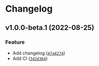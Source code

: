 # Changelog

<!--next-version-placeholder-->

## v1.0.0-beta.1 (2022-08-25)
### Feature
* Add changelog ([`47a4274`](https://github.com/crs4/flatehr/commit/47a4274efd217feb3a61d57b81ce9c28d893dd0f))
* Add CI ([`3d2d364`](https://github.com/crs4/flatehr/commit/3d2d364ae00485d0a2144f11f43099267106146d))
